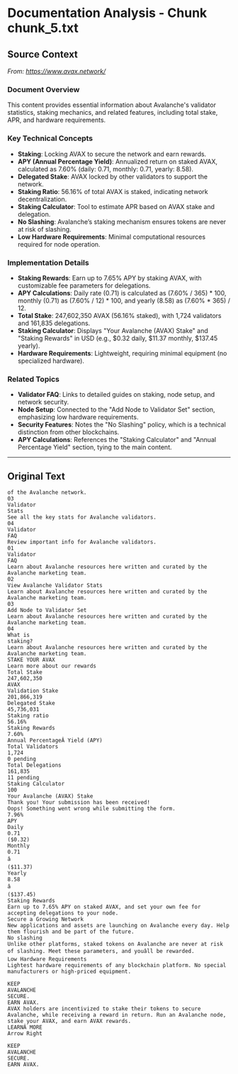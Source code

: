 # Documentation Analysis - Chunk chunk_5.txt

## Source Context
*From: https://www.avax.network/*

### Document Overview  
This content provides essential information about Avalanche's validator statistics, staking mechanics, and related features, including total stake, APR, and hardware requirements.  

### Key Technical Concepts  
- **Staking**: Locking AVAX to secure the network and earn rewards.  
- **APY (Annual Percentage Yield)**: Annualized return on staked AVAX, calculated as 7.60% (daily: 0.71, monthly: 0.71, yearly: 8.58).  
- **Delegated Stake**: AVAX locked by other validators to support the network.  
- **Staking Ratio**: 56.16% of total AVAX is staked, indicating network decentralization.  
- **Staking Calculator**: Tool to estimate APR based on AVAX stake and delegation.  
- **No Slashing**: Avalanche’s staking mechanism ensures tokens are never at risk of slashing.  
- **Low Hardware Requirements**: Minimal computational resources required for node operation.  

### Implementation Details  
- **Staking Rewards**: Earn up to 7.65% APY by staking AVAX, with customizable fee parameters for delegations.  
- **APY Calculations**: Daily rate (0.71) is calculated as (7.60% / 365) * 100, monthly (0.71) as (7.60% / 12) * 100, and yearly (8.58) as (7.60% * 365) / 12.  
- **Total Stake**: 247,602,350 AVAX (56.16% staked), with 1,724 validators and 161,835 delegations.  
- **Staking Calculator**: Displays "Your Avalanche (AVAX) Stake" and "Staking Rewards" in USD (e.g., $0.32 daily, $11.37 monthly, $137.45 yearly).  
- **Hardware Requirements**: Lightweight, requiring minimal equipment (no specialized hardware).  

### Related Topics  
- **Validator FAQ**: Links to detailed guides on staking, node setup, and network security.  
- **Node Setup**: Connected to the "Add Node to Validator Set" section, emphasizing low hardware requirements.  
- **Security Features**: Notes the "No Slashing" policy, which is a technical distinction from other blockchains.  
- **APY Calculations**: References the "Staking Calculator" and "Annual Percentage Yield" section, tying to the main content.

---

## Original Text
```
of the Avalanche network.
03
Validator 
Stats
See all the key stats for Avalanche validators.
04
Validator
FAQ
Review important info for Avalanche validators.
01
Validator 
FAQ
Learn about Avalanche resources here written and curated by the Avalanche marketing team.
02
View Avalanche Validator Stats
Learn about Avalanche resources here written and curated by the Avalanche marketing team.
03
Add Node to Validator Set
Learn about Avalanche resources here written and curated by the Avalanche marketing team.
04
What is 
staking?
Learn about Avalanche resources here written and curated by the Avalanche marketing team.
STAKE YOUR AVAX
Learn more about our rewards
Total Stake
247,602,350
AVAX
Validation Stake
201,866,319
Delegated Stake
45,736,031
Staking ratio
56.16%
Staking Rewards
7.60%
Annual PercentageÂ Yield (APY)
Total Validators
1,724
0 pending
Total Delegations
161,835
11 pending
Staking Calculator
100
Your Avalanche (AVAX) Stake
Thank you! Your submission has been received!
Oops! Something went wrong while submitting the form.
7.96%
APY
Daily
0.71
($0.32)
Monthly
0.71
â
($11.37)
Yearly
8.58
â
($137.45)
Staking Rewards
Earn up to 7.65% APY on staked AVAX, and set your own fee for accepting delegations to your node.
Secure a Growing Network
New applications and assets are launching on Avalanche every day. Help them flourish and be part of the future.
No slashing
Unlike other platforms, staked tokens on Avalanche are never at risk of slashing. Meet these parameters, and youâll be rewarded.
Low Hardware Requirements
Lightest hardware requirements of any blockchain platform. No special manufacturers or high-priced equipment.

KEEP 
AVALANCHE
SECURE.
EARN AVAX.
AVAX holders are incentivized to stake their tokens to secure Avalanche, while receiving a reward in return. Run an Avalanche node, stake your AVAX, and earn AVAX rewards.
LEARNÂ MORE
Arrow Right

KEEP 
AVALANCHE
SECURE.
EARN AVAX.
```